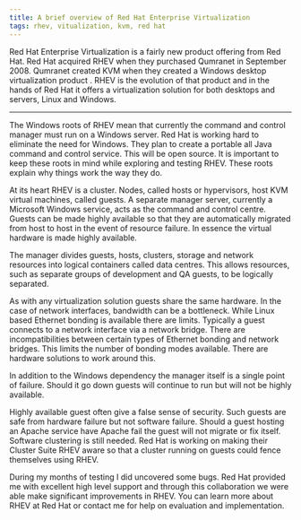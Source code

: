 ```yaml
---
title: A brief overview of Red Hat Enterprise Virtualization
tags: rhev, vitualization, kvm, red hat
---
```


Red Hat Enterprise Virtualization is a fairly new product offering from Red
Hat. Red Hat acquired RHEV when they purchased Qumranet in September 2008.
Qumranet created KVM when they created a Windows desktop virtualization product
. RHEV is the evolution of that product and in the hands of Red Hat it offers a
virtualization solution for both desktops and servers, Linux and Windows.

---

The Windows roots of RHEV mean that currently the command and control manager
must run on a Windows server. Red Hat is working hard to eliminate the need for
Windows. They plan to create a portable all Java command and control service.
This will be open source. It is important to keep these roots in mind while
exploring and testing RHEV. These roots explain why things work the way they
do.

At its heart RHEV is a cluster. Nodes, called hosts or hypervisors, host KVM
virtual machines, called guests. A separate manager server, currently a
Microsoft Windows service, acts as the command and control centre. Guests can
be made highly available so that they are automatically migrated from host to
host in the event of resource failure. In essence the virtual hardware is made
highly available.

The manager divides guests, hosts, clusters, storage and network resources into
logical containers called data centres. This allows resources, such as separate
groups of development and QA guests, to be logically separated.

As with any virtualization solution guests share the same hardware. In the case
of network interfaces, bandwidth can be a bottleneck. While Linux based
Ethernet bonding is available there are limits. Typically a guest connects to a
network interface via a network bridge. There are incompatibilities between
certain types of Ethernet bonding and network bridges. This limits the number
of bonding modes available. There are hardware solutions to work around this.

In addition to the Windows dependency the manager itself is a single point of
failure. Should it go down guests will continue to run but will not be highly
available.

Highly available guest often give a false sense of security. Such guests are
safe from hardware failure but not software failure. Should a guest hosting an
Apache service have Apache fail the guest will not migrate or fix itself.
Software clustering is still needed. Red Hat is working on making their Cluster
Suite RHEV aware so that a cluster running on guests could fence themselves
using RHEV.

During my months of testing I did uncovered some bugs. Red Hat provided me with
excellent high level support and through this collaboration we were able make
significant improvements in RHEV. You can learn more about RHEV at Red Hat or
contact me for help on evaluation and implementation.


